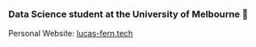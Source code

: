 ### Data Science student at the University of Melbourne 🧙
Personal Website: [lucas-fern.tech](https://lucas-fern.tech/)
